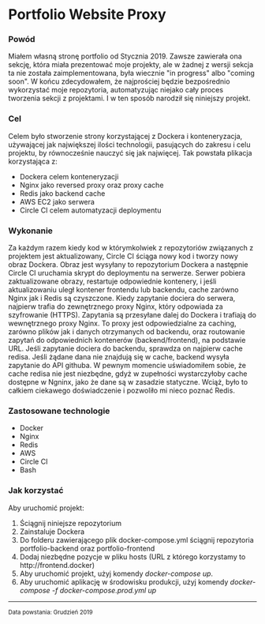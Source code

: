<html>
<body>
<h1 class="title">Portfolio Website Proxy</h1>
<h3 class="why">Powód</h3>
<p class="why">Miałem własną stronę portfolio od Stycznia 2019. Zawsze zawierała ona sekcję, która miała prezentować moje projekty, ale w żadnej z wersji sekcja ta nie została zaimplementowana, była wiecznie "in progress" albo "coming soon". W końcu zdecydowałem, że najprościej będzie bezpośrednio wykorzystać moje repozytoria, automatyzując niejako cały proces tworzenia sekcji z projektami. I w ten sposób narodził się niniejszy projekt.</p>
<h3 class="what">Cel</h3>
<div class="what">Celem było stworzenie strony korzystającej z Dockera i konteneryzacja, używającej jak największej ilości technologii, pasujących do zakresu i celu projektu, by równocześnie nauczyć się jak najwięcej. Tak powstała plikacja korzystająca z:
  <ul>
    <li>Dockera celem konteneryzacji</li>
    <li>Nginx jako reversed proxy oraz proxy cache</li>
    <li>Redis jako backend cache</li>
    <li>AWS EC2 jako serwera</li>
    <li>Circle CI celem automatyzacji deploymentu</li>
  </ul>
  </div>
<h3 class="how">Wykonanie</h3>
<p class="how">Za każdym razem kiedy kod w którymkolwiek z repozytoriów związanych z projektem jest aktualizowany, Circle CI ściąga nowy kod i tworzy nowy obraz Dockera. Obraz jest wysyłany to repozytorium Dockera a następnie Circle CI uruchamia skrypt do deploymentu na serwerze. Serwer pobiera zaktualizowane obrazy, restartuje odpowiednie kontenery, i jeśli aktualizowaniu uległ kontener frontendu lub backendu, cache zarówno Nginx jak i Redis są czyszczone.&nbsp;Kiedy zapytanie dociera do serwera, najpierw trafia do zewnętrznego proxy Nginx, który odpowiada za szyfrowanie (HTTPS). Zapytania są przesyłane dalej do Dockera i trafiają do wewnętrznego proxy Nginx. To proxy jest odpowiedzialne za caching, zarówno plików jak i danych otrzymanych od backendu, oraz routowanie zapytań do odpowiednich kontenerów (backend/frontend), na podstawie URL. Jeśli zapytanie dociera do backendu, sprawdza on najpierw cache redisa. Jeśli żądane dana nie znajdują się w cache, backend wysyła zapytanie do API githuba.&nbsp;W pewnym momencie uświadomiłem sobie, że cache redisa nie jest niezbędne, gdyż w zupełności wystarczyłoby cache dostępne w Ngninx, jako że dane są w zasadzie statyczne. Wciąż, było to całkiem ciekawego doświadczenie i pozwoliło mi nieco poznać Redis.</p>
<h3 class="technologies">Zastosowane technologie</h3>
<ul class="technologies">
  <li class="technologies" hover="Docker">Docker</li>
  <li class="technologies" hover="Nginx">Nginx</li>
  <li class="technologies" hover="Redis">Redis</li>
   <li class="technologies" hover="Amazon Web Services">AWS</li>
   <li class="technologies" hover="Circle CI">Circle CI</li>
   <li class="technologies" hover="Bash">Bash</li>
</ul>
<h3 class="usage">Jak korzystać</h3>
<div class="usage">Aby uruchomić projekt:
 <ol>
   <li>Ściągnij niniejsze repozytorium</li>
   <li>Zainstaluje Dockera</li>
   <li>Do folderu zawierającego plik docker-compose.yml ściągnij repozytoria portfolio-backend oraz portfolio-frontend</li>
   <li>Dodaj niezbędne pozycje w pliku hosts (URL z którego korzystamy to http://frontend.docker)</li>
   <li>Aby uruchomić projekt, użyj komendy <i>docker-compose up</i>.</li>
   <li>Aby uruchomić aplikację w środowisku produkcji, użyj komendy  <i>docker-compose -f docker-compose.prod.yml up</i></li>
 </ol>
  </div>
<hr>
<small class="created">Data powstania: Grudzień 2019</small>
</body>
</html>
